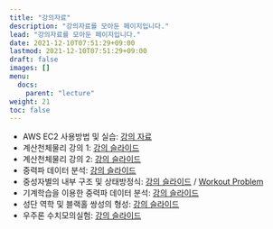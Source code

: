 ```yaml
---
title: "강의자료"
description: "강의자료를 모아둔 페이지입니다."
lead: "강의자료를 모아둔 페이지입니다."
date: 2021-12-10T07:51:29+09:00
lastmod: 2021-12-10T07:51:29+09:00
draft: false
images: []
menu: 
  docs:
    parent: "lecture"
weight: 21
toc: false
---
```


* AWS EC2 사용방법 및 실습: [강의 자료](../../competition/ec2)
* 계산천체물리 강의 1: [강의 슬라이드](../materials/gwda-problem-ymkim.pdf)
* 계산천체물리 강의 2: [강의 슬라이드](../materials/cca-problem.pdf)
* 중력파 데이터 분석: [강의 슬라이드](../materials/gw_pe_2022NR_Winter_School_v2.pdf)
* 중성자별의 내부 구조 및 상태방정식: [강의 슬라이드](../materials/NRGW-School.pdf) / [Workout Problem](../materials/NPS_CHLee_Workout.pdf)
* 기계학습을 이용한 중력파 데이터 분석: [강의 슬라이드](../materials/MLinGWs_kkim.pdf)
* 성단 역학 및 블랙홀 쌍성의 형성: [강의 슬라이드](../materials/2022_nrgw_winter_school.pdf)
* 우주론 수치모의실험: [강의 슬라이드](../materials/Lecture_Cosmology_KYH.pdf)
